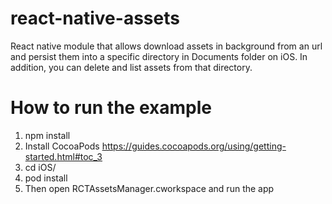# react-native-assets
React native module that allows download assets in background from an url and persist them into a specific directory in Documents folder on iOS. In addition, you can delete and list assets from that directory.

# How to run the example

1. npm install
2. Install CocoaPods https://guides.cocoapods.org/using/getting-started.html#toc_3
3. cd iOS/
4. pod install
5. Then open RCTAssetsManager.cworkspace and run the app



